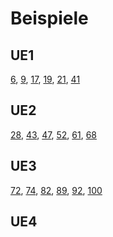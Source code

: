 # Beispiele

## UE1

[6](/UE1/6), [9](/UE1/9), [17](/UE1/), [19](/UE1/19), [21](/UE1/21), [41](/UE1/41)

## UE2

[28](/UE2/28), [43](/UE2/43), [47](/UE2/47), [52](/UE2/52), [61](/UE2/61), [68](/UE2/68)

## UE3

[72](/UE3/72), [74](/UE3/74), [82](/UE3/82), [89](/UE3/89), [92](/UE3/92), [100](/UE3/100)

## UE4
